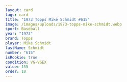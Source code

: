 ```yaml
---
layout: card
tags: card
title: "1973 Topps Mike Schmidt #615"
image: /images/uploads/1973-topps-mike-schmidt.webp
sport: Baseball
year: "1973"
brand: Topps
player: Mike Schmidt
lastName: Schmidt
number: "615"
isRookie: true
condition: VG-VGEX
value: 155
order: 10
---
```

